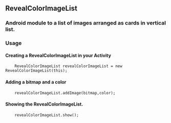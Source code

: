 ## RevealColorImageList

### Android module to a list of images arranged as cards in vertical list.

### Usage

#### Creating a RevealColorImageList in your Activity

```
    RevealColorImageList revealColorImageList = new RevealColorImageList(this);
```

#### Adding a bitmap and a color

```
    revealColorImageList.addImage(bitmap,color);
```

#### Showing the RevealColorImageList.

```
    revealColorImageList.show();
```

